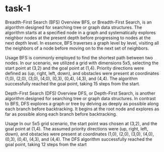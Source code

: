 # task-1
Breadth-First Search (BFS)
Overview
BFS, or Breadth-First Search, is an algorithm designed for searching tree or graph data structures. The algorithm starts at a specified node in a graph and systematically explores neighbor nodes at the present depth before progressing to nodes at the next depth level. In essence, BFS traverses a graph level by level, visiting all the neighbors of a node before moving on to the next set of neighbors.

Usage
BFS is commonly employed to find the shortest path between two nodes. In our scenario, we utilized a grid with dimensions 5x5, selecting the start point at (3,2) and the goal point at (1,4). Priority directions were defined as (up, right, left, down), and obstacles were present at coordinates (1,0), (2,0), (3,0), (4,0), (0,3), (0,4), (4,3), and (4,4). The algorithm successfully reached the goal point, taking 15 steps from the start.

Depth-First Search (DFS)
Overview
DFS, or Depth-First Search, is another algorithm designed for searching tree or graph data structures. In contrast to BFS, DFS explores a graph or tree by delving as deeply as possible along each branch before backtracking. It begins at the root node and explores as far as possible along each branch before backtracking.

Usage
In our 5x5 grid scenario, the start point was chosen at (3,2), and the goal point at (1,4). The assumed priority directions were (up, right, left, down), and obstacles were present at coordinates (1,0), (2,0), (3,0), (4,0), (0,3), (0,4), (4,3), and (4,4). The DFS algorithm successfully reached the goal point, taking 12 steps from the start
